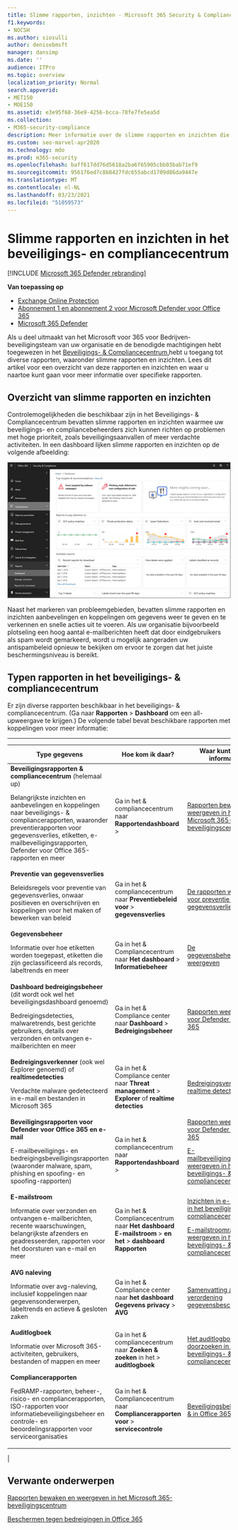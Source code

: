 ```yaml
---
title: Slimme rapporten, inzichten - Microsoft 365 Security & Compliance Center
f1.keywords:
- NOCSH
ms.author: siosulli
author: denisebmsft
manager: dansimp
ms.date: ''
audience: ITPro
ms.topic: overview
localization_priority: Normal
search.appverid:
- MET150
- MOE150
ms.assetid: e3e95f68-36e9-4256-bcca-78fe7fe5ea5d
ms.collection:
- M365-security-compliance
description: Meer informatie over de slimme rapporten en inzichten die beschikbaar zijn in het beveiligings- & compliancecentrum en hoe u ze kunt gebruiken om gegevens te bekijken en te verkennen en snelle acties uit te voeren.
ms.custom: seo-marvel-apr2020
ms.technology: mdo
ms.prod: m365-security
ms.openlocfilehash: baff617dd76d5618a2ba6f65905cbb03bab71ef9
ms.sourcegitcommit: 956176ed7c8b8427fdc655abcd1709d86da9447e
ms.translationtype: MT
ms.contentlocale: nl-NL
ms.lasthandoff: 03/23/2021
ms.locfileid: "51059573"
---
```

# <a name="smart-reports-and-insights-in-the-security--compliance-center"></a>Slimme rapporten en inzichten in het beveiligings- en compliancecentrum

[!INCLUDE [Microsoft 365 Defender rebranding](../includes/microsoft-defender-for-office.md)]

**Van toepassing op**
- [Exchange Online Protection](exchange-online-protection-overview.md)
- [Abonnement 1 en abonnement 2 voor Microsoft Defender voor Office 365](defender-for-office-365.md)
- [Microsoft 365 Defender](../defender/microsoft-365-defender.md)

Als u deel uitmaakt van het Microsoft voor 365 voor Bedrijven-beveiligingsteam van uw organisatie en de benodigde machtigingen hebt toegewezen in het [Beveiligings- & Compliancecentrum,](permissions-in-the-security-and-compliance-center.md)hebt u toegang tot diverse rapporten, waaronder slimme rapporten en inzichten. Lees dit artikel voor een overzicht van deze rapporten en inzichten en waar u naartoe kunt gaan voor meer informatie over specifieke rapporten.

## <a name="smart-reports-and-insights-overview"></a>Overzicht van slimme rapporten en inzichten

Controlemogelijkheden die beschikbaar zijn in het Beveiligings- & Compliancecentrum bevatten slimme rapporten en inzichten waarmee uw beveiligings- en compliancebeheerders zich kunnen richten op problemen met hoge prioriteit, zoals beveiligingsaanvallen of meer verdachte activiteiten. In een dashboard lijken slimme rapporten en inzichten op de volgende afbeelding:

![Het dashboard Rapporten in het beveiligings- & compliancecentrum](../../media/2a668c3d-3fa3-4e37-8149-46989b33ae8c.png)

Naast het markeren van probleemgebieden, bevatten slimme rapporten en inzichten aanbevelingen en koppelingen om gegevens weer te geven en te verkennen en snelle acties uit te voeren. Als uw organisatie bijvoorbeeld plotseling een hoog aantal e-mailberichten heeft dat door eindgebruikers als spam wordt gemarkeerd, wordt u mogelijk aangeraden uw antispambeleid opnieuw te bekijken om ervoor te zorgen dat het juiste beschermingsniveau is bereikt.

## <a name="types-of-reports-in-the-security--compliance-center"></a>Typen rapporten in het beveiligings- & compliancecentrum

Er zijn diverse rapporten beschikbaar in het beveiligings- & compliancecentrum. (Ga naar **Rapporten** \> **Dashboard** om een all-upweergave te krijgen.) De volgende tabel bevat beschikbare rapporten met koppelingen voor meer informatie:

****

|Type gegevens|Hoe kom ik daar?|Waar kunt u meer informatie?| 
|---|---|---|
|**Beveiligingsrapporten & compliancecentrum** (helemaal up) <p> Belangrijkste inzichten en aanbevelingen en koppelingen naar beveiligings- & compliancerapporten, waaronder preventierapporten voor gegevensverlies, etiketten, e-mailbeveiligingsrapporten, Defender voor Office 365-rapporten en meer|Ga in het & compliancecentrum naar **Rapportendashboard** \> |[Rapporten bewaken en weergeven in het Microsoft 365-beveiligingscentrum](../defender/overview-security-center.md)|
|**Preventie van gegevensverlies** <p> Beleidsregels voor preventie van gegevensverlies, onwaar positieven en overschrijven en koppelingen voor het maken of bewerken van beleid|Ga in het & compliancecentrum naar **Preventiebeleid voor** \> **gegevensverlies**|[De rapporten weergeven voor preventie van gegevensverlies](../../compliance/view-the-dlp-reports.md)|
|**Gegevensbeheer** <p> Informatie over hoe etiketten worden toegepast, etiketten die zijn geclassificeerd als records, labeltrends en meer|Ga in het & Compliancecentrum naar **Het dashboard** \> **Informatiebeheer**|[De gegevensbeheerrapporten weergeven](../../compliance/view-the-data-governance-reports.md)|
|**Dashboard bedreigingsbeheer** (dit wordt ook wel het beveiligingsdashboard genoemd) <p> Bedreigingsdetecties, malwaretrends, best gerichte gebruikers, details over verzonden en ontvangen e-mailberichten en meer|Ga in het & Compliance center naar **Dashboard** \> **Bedreigingsbeheer**|[Rapporten weergeven voor Defender voor Office 365](view-reports-for-mdo.md)|
|**Bedreigingsverkenner** (ook wel Explorer genoemd) of **realtimedetecties** <p> Verdachte malware gedetecteerd in e-mail en bestanden in Microsoft 365|Ga in het & Compliance center naar **Threat management** \> **Explorer** of **realtime detecties**<br> |[Bedreigingsverkenner (of realtime detecties)](threat-explorer.md)|
|**Beveiligingsrapporten voor Defender voor Office 365 en e-mail** <p> E-mailbeveiligings- en bedreigingsbeveiligingsrapporten (waaronder malware, spam, phishing en spoofing- en spoofing-rapporten)|Ga in het & compliancecentrum naar **Rapportendashboard** \> |[Rapporten weergeven voor Defender voor Office 365](view-reports-for-mdo.md) <p> [E-mailbeveiligingsrapporten weergeven in het beveiligings- & compliancecentrum](view-email-security-reports.md)|
|**E-mailstroom** <p> Informatie over verzonden en ontvangen e-mailberichten, recente waarschuwingen, belangrijkste afzenders en geadresseerden, rapporten voor het doorsturen van e-mail en meer|Ga in het & Compliancecentrum naar **Het dashboard E-mailstroom** \> **en** **het** \> **dashboard Rapporten**|[Inzichten in e-mailstroom in het beveiligings- & compliancecentrum](mail-flow-insights-v2.md) <p> [E-mailstroomrapporten weergeven in het beveiligings- & compliancecentrum](view-mail-flow-reports.md)|
|**AVG naleving** <p> Informatie over avg-naleving, inclusief koppelingen naar gegevensonderwerpen, labeltrends en actieve & gesloten zaken|Ga in het & Compliance center naar **het dashboard Gegevens privacy** \> **AVG**|[Samenvatting algemene verordening gegevensbescherming](/compliance/regulatory/gdpr)|
|**Auditlogboek** <p> Informatie over Microsoft 365-activiteiten, gebruikers, bestanden of mappen en meer|Ga in het & compliancecentrum naar **Zoeken & zoeken** in het \> **auditlogboek**|[Het auditlogboek doorzoeken in het beveiligings- & compliancecentrum](../../compliance/search-the-audit-log-in-security-and-compliance.md)|
|**Compliancerapporten** <p> FedRAMP-rapporten, beheer-, risico- en compliancerapporten, ISO-rapporten voor informatiebeveiligingsbeheer en controle- en beoordelingsrapporten voor serviceorganisaties|Ga in het & Compliancecentrum naar **Compliancerapporten voor** \> **servicecontrole**|[Beveiligingsbeleid plannen & in Office 365](../../compliance/plan-for-security-and-compliance.md)|
|

## <a name="related-topics"></a>Verwante onderwerpen

[Rapporten bewaken en weergeven in het Microsoft 365-beveiligingscentrum](../defender/overview-security-center.md)

[Beschermen tegen bedreigingen in Office 365](protect-against-threats.md)